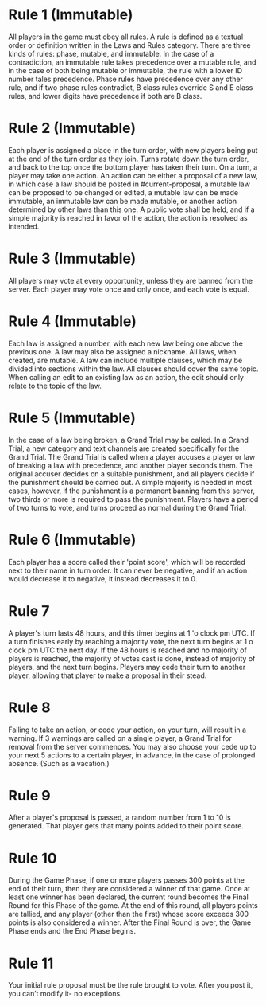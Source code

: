 # Rule 1 (Immutable)

All players in the game must obey all rules. A rule is defined as a
textual order or definition written in the Laws and Rules category.
There are three kinds of rules: phase, mutable, and immutable. In the
case of a contradiction, an immutable rule takes precedence over a
mutable rule, and in the case of both being mutable or immutable, the
rule with a lower ID number tales precedence. Phase rules have
precedence over any other rule, and if two phase rules contradict, B
class rules override S and E class rules, and lower digits have
precedence if both are B class.

# Rule 2 (Immutable)

Each player is assigned a place in the turn order, with new players
being put at the end of the turn order as they join. Turns rotate down
the turn order, and back to the top once the bottom player has taken
their turn. On a turn, a player may take one action. An action can be
either a proposal of a new law, in which case a law should be posted in
\#current-proposal, a mutable law can be proposed to be changed or
edited, a mutable law can be made immutable, an immutable law can be
made mutable, or another action determined by other laws than this one.
A public vote shall be held, and if a simple majority is reached in
favor of the action, the action is resolved as intended.

# Rule 3 (Immutable)

All players may vote at every opportunity, unless they are banned from
the server. Each player may vote once and only once, and each vote is
equal.

# Rule 4 (Immutable)

Each law is assigned a number, with each new law being one above the
previous one. A law may also be assigned a nickname. All laws, when
created, are mutable. A law can include multiple clauses, which may be
divided into sections within the law. All clauses should cover the same
topic. When calling an edit to an existing law as an action, the edit
should only relate to the topic of the law.

# Rule 5 (Immutable)

In the case of a law being broken, a Grand Trial may be called. In a
Grand Trial, a new category and text channels are created specifically
for the Grand Trial. The Grand Trial is called when a player accuses a
player or law of breaking a law with precedence, and another player
seconds them. The original accuser decides on a suitable punishment,
and all players decide if the punishment should be carried out. A simple
majority is needed in most cases, however, if the punishment is a
permanent banning from this server, two thirds or more is required to
pass the punishment. Players have a period of two turns to vote, and
turns proceed as normal during the Grand Trial.

# Rule 6 (Immutable)

Each player has a score called their 'point score', which will be
recorded next to their name in turn order. It can never be negative, and
if an action would  decrease it to negative, it instead decreases it to
0.

# Rule 7

A player's turn lasts 48 hours, and this timer begins at 1 'o clock pm
UTC. If a turn finishes early by reaching a majority vote, the next turn
begins at 1 o clock pm UTC the next day. If the 48 hours is reached and
no majority of players is reached, the majority of votes cast is done,
instead of majority of players, and the next turn begins. Players may
cede their turn to another player, allowing that player to make a
proposal in their stead.

# Rule 8

Failing to take an action, or cede your action, on your turn, will
result in a warning. If 3 warnings are called on a single player, a
Grand Trial for removal from the server commences. You may also choose
your cede up to your next 5 actions to a certain player, in advance,
in the case of prolonged absence. (Such as a vacation.)

# Rule 9

After a player's proposal is passed, a random number from 1 to 10 is
generated. That player gets that many points added to their point score.

# Rule 10

During the Game Phase, if one or more players passes 300 points at the
end of their turn, then they are considered a winner of that game. Once
at least one winner has been declared, the current round becomes the
Final Round for this Phase of the game. At the end of this round, all
players points are tallied, and any player (other than the first) whose
score exceeds 300 points is also considered a winner. After the Final
Round is over, the Game Phase ends and the End Phase begins.

# Rule 11

Your initial rule proposal must be the rule brought to vote. After you
post it, you can’t modify it- no exceptions.